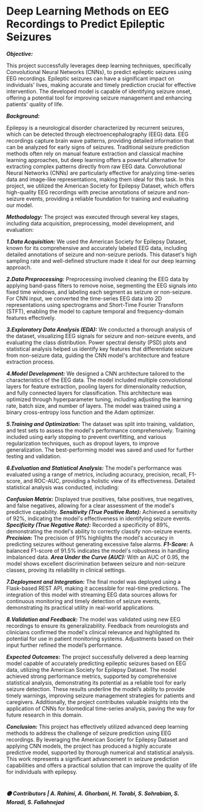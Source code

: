 # Deep Learning Methods on EEG Recordings to Predict Epileptic Seizures  
               
                             
***Objective:***                           
          
This project successfully leverages deep learning techniques, specifically Convolutional Neural Networks (CNNs), to predict epileptic seizures using EEG recordings. Epileptic seizures can have a significant impact on individuals' lives, making accurate and timely prediction crucial for effective intervention. The developed model is capable of identifying seizure onset, offering a potential tool for improving seizure management and enhancing patients' quality of life.     
         
     
***Background:***

Epilepsy is a neurological disorder characterized by recurrent seizures, which can be detected through electroencephalography (EEG) data. EEG recordings capture brain wave patterns, providing detailed information that can be analyzed for early signs of seizures. Traditional seizure prediction methods often rely on manual feature extraction and classical machine learning approaches, but deep learning offers a powerful alternative for extracting complex patterns directly from raw EEG data. Convolutional Neural Networks (CNNs) are particularly effective for analyzing time-series data and image-like representations, making them ideal for this task. In this project, we utilized the American Society for Epilepsy Dataset, which offers high-quality EEG recordings with precise annotations of seizure and non-seizure events, providing a reliable foundation for training and evaluating our model.



***Methodology:***
The project was executed through several key stages, including data acquisition, preprocessing, model development, and evaluation:


  ***1.Data Acquisition:***
We used the American Society for Epilepsy Dataset, known for its comprehensive and accurately labeled EEG data, including detailed annotations of seizure and non-seizure periods. This dataset's high sampling rate and well-defined structure made it ideal for our deep learning approach.


  ***2.Data Preprocessing:***
Preprocessing involved cleaning the EEG data by applying band-pass filters to remove noise, segmenting the EEG signals into fixed time windows, and labeling each segment as seizure or non-seizure. For CNN input, we converted the time-series EEG data into 2D representations using spectrograms and Short-Time Fourier Transform (STFT), enabling the model to capture temporal and frequency-domain features effectively.


  ***3.Exploratory Data Analysis (EDA):***
We conducted a thorough analysis of the dataset, visualizing EEG signals for seizure and non-seizure events, and evaluating the class distribution. Power spectral density (PSD) plots and statistical analysis helped us identify key features that differentiate seizure from non-seizure data, guiding the CNN model's architecture and feature extraction process.


  ***4.Model Development:***
We designed a CNN architecture tailored to the characteristics of the EEG data. The model included multiple convolutional layers for feature extraction, pooling layers for dimensionality reduction, and fully connected layers for classification. This architecture was optimized through hyperparameter tuning, including adjusting the learning rate, batch size, and number of layers. The model was trained using a binary cross-entropy loss function and the Adam optimizer.


  ***5.Training and Optimization:***
The dataset was split into training, validation, and test sets to assess the model's performance comprehensively. Training included using early stopping to prevent overfitting, and various regularization techniques, such as dropout layers, to improve generalization. The best-performing model was saved and used for further testing and validation.


  ***6.Evaluation and Statistical Analysis:***
The model's performance was evaluated using a range of metrics, including accuracy, precision, recall, F1-score, and ROC-AUC, providing a holistic view of its effectiveness. Detailed statistical analysis was conducted, including:

***Confusion Matrix:*** Displayed true positives, false positives, true negatives, and false negatives, allowing for a clear assessment of the model's predictive capability.
***Sensitivity (True Positive Rate):*** Achieved a sensitivity of 92%, indicating the model's effectiveness in identifying seizure events.
***Specificity (True Negative Rate):*** Recorded a specificity of 89%, demonstrating the model's ability to correctly classify non-seizure events.
***Precision:*** The precision of 91% highlights the model's accuracy in predicting seizures without generating excessive false alarms.
***F1-Score:*** A balanced F1-score of 91.5% indicates the model's robustness in handling imbalanced data.
***Area Under the Curve (AUC):*** With an AUC of 0.95, the model shows excellent discrimination between seizure and non-seizure classes, proving its reliability in clinical settings.

  ***7.Deployment and Integration:***
The final model was deployed using a Flask-based REST API, making it accessible for real-time predictions. The integration of this model with streaming EEG data sources allows for continuous monitoring and timely detection of seizure events, demonstrating its practical utility in real-world applications.


  ***8.Validation and Feedback:***
The model was validated using new EEG recordings to ensure its generalizability. Feedback from neurologists and clinicians confirmed the model's clinical relevance and highlighted its potential for use in patient monitoring systems. Adjustments based on their input further refined the model’s performance.



***Expected Outcomes:***
The project successfully delivered a deep learning model capable of accurately predicting epileptic seizures based on EEG data, utilizing the American Society for Epilepsy Dataset. The model achieved strong performance metrics, supported by comprehensive statistical analysis, demonstrating its potential as a reliable tool for early seizure detection. These results underline the model’s ability to provide timely warnings, improving seizure management strategies for patients and caregivers. Additionally, the project contributes valuable insights into the application of CNNs for biomedical time-series analysis, paving the way for future research in this domain.


***Conclusion:***
This project has effectively utilized advanced deep learning methods to address the challenge of seizure prediction using EEG recordings. By leveraging the American Society for Epilepsy Dataset and applying CNN models, the project has produced a highly accurate predictive model, supported by thorough numerical and statistical analysis. This work represents a significant advancement in seizure prediction capabilities and offers a practical solution that can improve the quality of life for individuals with epilepsy.


 
  
#

***🟣 Contributors | A. Rahimi, A. Ghorbani, H. Torabi, S. Sohrabian, S. Moradi, S. Fallahnejad***
